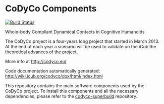 CoDyCo Components
=================
[![Build Status](https://travis-ci.org/robotology/codyco.png?branch=master)](https://travis-ci.org/robotology/codyco)

Whole-body Compliant Dynamical Contacts in Cognitive Humanoids

The CoDyCo project is a four-years long project that started in March
2013. At the end of each year a scenario will be used to validate on the
iCub  the theoretical advances of the project.

More info at http://codyco.eu/

Code documentation automatically generated: http://wiki.icub.org/codyco/dox/html/index.html

This repository contains the main software components used by the CoDyCo project. 
To install this components and all the necessary dependencies, please refer to the [codyco-superbuild](https://github.com/robotology-playground/codyco-superbuild) repository. 
